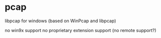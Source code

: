 pcap
====

libpcap for windows
(based on WinPcap and libpcap)

no win9x support
no proprietary extension support
(no remote support?)
